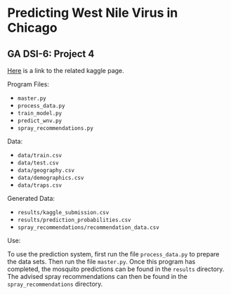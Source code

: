 # Predicting West Nile Virus in Chicago
## GA DSI-6: Project 4

[Here](https://www.kaggle.com/c/predict-west-nile-virus) is a link to the related kaggle page.

Program Files:
- `master.py`
- `process_data.py`
- `train_model.py`
- `predict_wnv.py`
- `spray_recommendations.py`

Data:
- `data/train.csv`
- `data/test.csv`
- `data/geography.csv`
- `data/demographics.csv`
- `data/traps.csv`

Generated Data:
- `results/kaggle_submission.csv`
- `results/prediction_probabilities.csv`
- `spray_recommendations/recommendation_data.csv`


Use:

To use the prediction system, first run the file `process_data.py` to prepare the data sets.
Then run the file `master.py`.
Once this program has completed, the mosquito predictions can be found in the `results` directory.
The advised spray recommendations can then be found in the `spray_recommendations` directory. 
